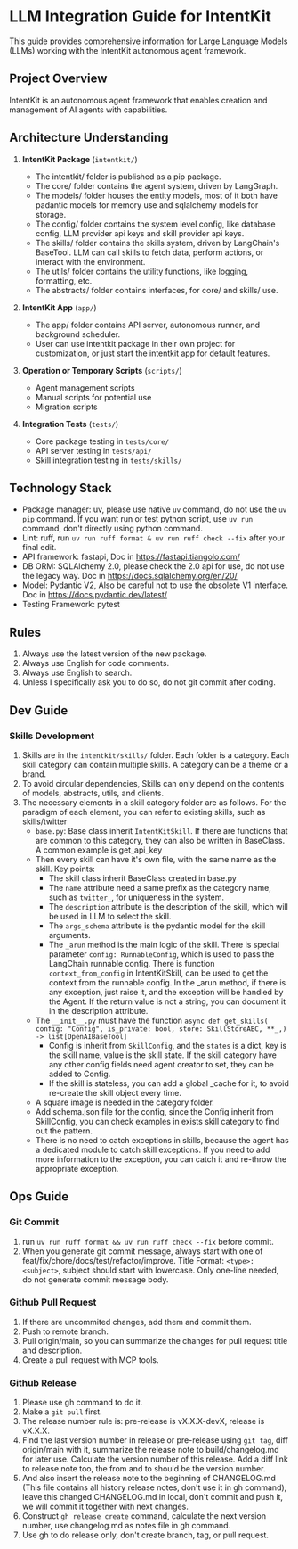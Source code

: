 # LLM Integration Guide for IntentKit

This guide provides comprehensive information for Large Language Models (LLMs) working with the IntentKit autonomous agent framework.

## Project Overview

IntentKit is an autonomous agent framework that enables creation and management of AI agents with capabilities.

## Architecture Understanding

1. **IntentKit Package** (`intentkit/`)
   - The intentkit/ folder is published as a pip package.
   - The core/ folder contains the agent system, driven by LangGraph.
   - The models/ folder houses the entity models, most of it both have padantic models for memory use and sqlalchemy models for storage.
   - The config/ folder contains the system level config, like database config, LLM provider api keys and skill provider api keys.
   - The skills/ folder contains the skills system, driven by LangChain's BaseTool. LLM can call skills to fetch data, perform actions, or interact with the environment.
   - The utils/ folder contains the utility functions, like logging, formatting, etc.
   - The abstracts/ folder contains interfaces, for core/ and skills/ use.

2. **IntentKit App** (`app/`)
   - The app/ folder contains API server, autonomous runner, and background scheduler.
   - User can use intentkit package in their own project for customization, or just start the intentkit app for default features.

3. **Operation or Temporary Scripts** (`scripts/`)
   - Agent management scripts
   - Manual scripts for potential use
   - Migration scripts

4. **Integration Tests** (`tests/`)
   - Core package testing in `tests/core/`
   - API server testing in `tests/api/`
   - Skill integration testing in `tests/skills/`

## Technology Stack
- Package manager: uv, please use native `uv` command, do not use the `uv pip` command. If you want run or test python script, use `uv run` command, don't directly using python command.
- Lint: ruff, run `uv run ruff format & uv run ruff check --fix` after your final edit.
- API framework: fastapi, Doc in https://fastapi.tiangolo.com/
- DB ORM: SQLAlchemy 2.0, please check the 2.0 api for use, do not use the legacy way. Doc in https://docs.sqlalchemy.org/en/20/
- Model: Pydantic V2, Also be careful not to use the obsolete V1 interface. Doc in https://docs.pydantic.dev/latest/
- Testing Framework: pytest

## Rules

1. Always use the latest version of the new package.
2. Always use English for code comments.
3. Always use English to search.
4. Unless I specifically ask you to do so, do not git commit after coding.

## Dev Guide

### Skills Development

1. Skills are in the `intentkit/skills/` folder. Each folder is a category. Each skill category can contain multiple skills. A category can be a theme or a brand.
2. To avoid circular dependencies, Skills can only depend on the contents of models, abstracts, utils, and clients.
3. The necessary elements in a skill category folder are as follows. For the paradigm of each element, you can refer to existing skills, such as skills/twitter
   - `base.py`: Base class inherit `IntentKitSkill`. If there are functions that are common to this category, they can also be written in BaseClass. A common example is get_api_key
   - Then every skill can have it's own file, with the same name as the skill. Key points:
      - The skill class inherit BaseClass created in base.py
      - The `name` attribute need a same prefix as the category name, such as `twitter_`, for uniqueness in the system.
      - The `description` attribute is the description of the skill, which will be used in LLM to select the skill.
      - The `args_schema` attribute is the pydantic model for the skill arguments.
      - The `_arun` method is the main logic of the skill. There is special parameter `config: RunnableConfig`, which is used to pass the LangChain runnable config. There is function `context_from_config` in IntentKitSkill, can be used to get the context from the runnable config. In the _arun method, if there is any exception, just raise it, and the exception will be handled by the Agent. If the return value is not a string, you can document it in the description attribute.
   - The `__init__.py` must have the function `async def get_skills( config: "Config", is_private: bool, store: SkillStoreABC, **_,) -> list[OpenAIBaseTool]`
      - Config is inherit from `SkillConfig`, and the `states` is a dict, key is the skill name, value is the skill state. If the skill category have any other config fields need agent creator to set, they can be added to Config.
      - If the skill is stateless, you can add a global _cache for it, to avoid re-create the skill object every time.
   - A square image is needed in the category folder.
   - Add schema.json file for the config, since the Config inherit from SkillConfig, you can check examples in exists skill category to find out the pattern.
   - There is no need to catch exceptions in skills, because the agent has a dedicated module to catch skill exceptions. If you need to add more information to the exception, you can catch it and re-throw the appropriate exception.

## Ops Guide

### Git Commit
1. run `uv run ruff format && uv run ruff check --fix` before commit.
2. When you generate git commit message, always start with one of feat/fix/chore/docs/test/refactor/improve. Title Format: `<type>: <subject>`, subject should start with lowercase. Only one-line needed, do not generate commit message body.

### Github Pull Request
1. If there are uncommited changes, add them and commit them.
2. Push to remote branch.
3. Pull origin/main, so you can summarize the changes for pull request title and description.
4. Create a pull request with MCP tools.

### Github Release
1. Please use gh command to do it.
2. Make a `git pull` first.
3. The release number rule is: pre-release is vX.X.X-devX, release is vX.X.X.
4. Find the last version number in release or pre-release using `git tag`, diff origin/main with it, summarize the release note to build/changelog.md for later use. Calculate the version number of this release. Add a diff link to release note too, the from and to should be the version number.
5. And also insert the release note to the beginning of CHANGELOG.md (This file contains all history release notes, don't use it in gh command), leave this changed CHANGELOG.md in local, don't commit and push it, we will commit it together with next changes.
6. Construct `gh release create` command, calculate the next version number, use changelog.md as notes file in gh command.
7. Use gh to do release only, don't create branch, tag, or pull request.
